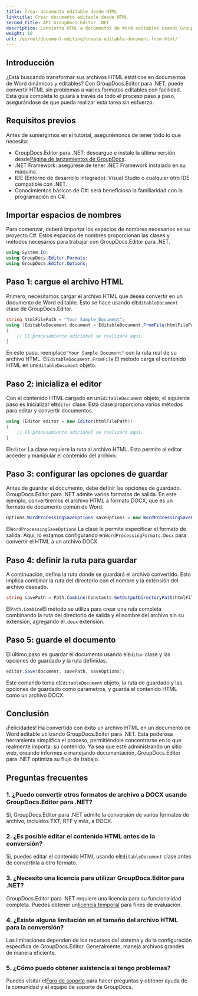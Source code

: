 ```yaml
---
title: Crear documento editable desde HTML
linktitle: Crear documento editable desde HTML
second_title: API GroupDocs.Editor .NET
description: Convierta HTML a documentos de Word editables usando GroupDocs.Editor para .NET con esta guía paso a paso. Perfecto para optimizar su flujo de trabajo de gestión de documentos.
weight: 10
url: /es/net/document-editing/create-editable-document-from-html/
---
```

## Introducción
¿Está buscando transformar sus archivos HTML estáticos en documentos de Word dinámicos y editables? Con GroupDocs.Editor para .NET, puede convertir HTML sin problemas a varios formatos editables con facilidad. Esta guía completa lo guiará a través de todo el proceso paso a paso, asegurándose de que pueda realizar esta tarea sin esfuerzo.
## Requisitos previos
Antes de sumergirnos en el tutorial, asegurémonos de tener todo lo que necesita:
-  GroupDocs.Editor para .NET: descargue e instale la última versión desde[Página de lanzamientos de GroupDocs](https://releases.groupdocs.com/editor/net/).
- .NET Framework: asegúrese de tener .NET Framework instalado en su máquina.
- IDE (Entorno de desarrollo integrado): Visual Studio o cualquier otro IDE compatible con .NET.
- Conocimientos básicos de C#: será beneficiosa la familiaridad con la programación en C#.
## Importar espacios de nombres
Para comenzar, deberá importar los espacios de nombres necesarios en su proyecto C#. Estos espacios de nombres proporcionan las clases y métodos necesarios para trabajar con GroupDocs.Editor para .NET.
```csharp
using System.IO;
using GroupDocs.Editor.Formats;
using GroupDocs.Editor.Options;
```
## Paso 1: cargue el archivo HTML
 Primero, necesitamos cargar el archivo HTML que desea convertir en un documento de Word editable. Esto se hace usando el`EditableDocument` clase de GroupDocs.Editor.

```csharp
string htmlFilePath = "Your Sample Document";
using (EditableDocument document = EditableDocument.FromFile(htmlFilePath, null))
{
    // El procesamiento adicional se realizará aquí.
}
```
 En este paso, reemplace`"Your Sample Document"` con la ruta real de su archivo HTML. El`EditableDocument.FromFile` El método carga el contenido HTML en un`EditableDocument` objeto.
## Paso 2: inicializa el editor
 Con el contenido HTML cargado en un`EditableDocument` objeto, el siguiente paso es inicializar el`Editor` clase. Esta clase proporciona varios métodos para editar y convertir documentos.

```csharp
using (Editor editor = new Editor(htmlFilePath))
{
    // El procesamiento adicional se realizará aquí.
}
```
 El`Editor` La clase requiere la ruta al archivo HTML. Esto permite al editor acceder y manipular el contenido del archivo.
## Paso 3: configurar las opciones de guardar
Antes de guardar el documento, debe definir las opciones de guardado. GroupDocs.Editor para .NET admite varios formatos de salida. En este ejemplo, convertiremos el archivo HTML a formato DOCX, que es un formato de documento común de Word.

```csharp
Options.WordProcessingSaveOptions saveOptions = new WordProcessingSaveOptions(WordProcessingFormats.Docx);
```
 El`WordProcessingSaveOptions` La clase le permite especificar el formato de salida. Aquí, lo estamos configurando en`WordProcessingFormats.Docx` para convertir el HTML a un archivo DOCX.
## Paso 4: definir la ruta para guardar
A continuación, defina la ruta donde se guardará el archivo convertido. Esto implica combinar la ruta del directorio con el nombre y la extensión del archivo deseado.

```csharp
string savePath = Path.Combine(Constants.GetOutputDirectoryPath(htmlFilePath), Path.GetFileNameWithoutExtension(htmlFilePath) + ".docx");
```
 El`Path.Combine`El método se utiliza para crear una ruta completa combinando la ruta del directorio de salida y el nombre del archivo sin su extensión, agregando el`.docx` extensión.
## Paso 5: guarde el documento
 El último paso es guardar el documento usando el`Editor` clase y las opciones de guardado y la ruta definidas.

```csharp
editor.Save(document, savePath, saveOptions);
```
 Este comando toma el`EditableDocument` objeto, la ruta de guardado y las opciones de guardado como parámetros, y guarda el contenido HTML como un archivo DOCX.
## Conclusión
¡Felicidades! Ha convertido con éxito un archivo HTML en un documento de Word editable utilizando GroupDocs.Editor para .NET. Esta poderosa herramienta simplifica el proceso, permitiéndole concentrarse en lo que realmente importa: su contenido. Ya sea que esté administrando un sitio web, creando informes o manejando documentación, GroupDocs.Editor para .NET optimiza su flujo de trabajo.
## Preguntas frecuentes
### 1. ¿Puedo convertir otros formatos de archivo a DOCX usando GroupDocs.Editor para .NET?
Sí, GroupDocs.Editor para .NET admite la conversión de varios formatos de archivo, incluidos TXT, RTF y más, a DOCX.
### 2. ¿Es posible editar el contenido HTML antes de la conversión?
 Sí, puedes editar el contenido HTML usando el`EditableDocument` clase antes de convertirla a otro formato.
### 3. ¿Necesito una licencia para utilizar GroupDocs.Editor para .NET?
 GroupDocs.Editor para .NET requiere una licencia para su funcionalidad completa. Puedes obtener un[licencia temporal](https://purchase.groupdocs.com/temporary-license/) para fines de evaluación.
### 4. ¿Existe alguna limitación en el tamaño del archivo HTML para la conversión?
Las limitaciones dependen de los recursos del sistema y de la configuración específica de GroupDocs.Editor. Generalmente, maneja archivos grandes de manera eficiente.
### 5. ¿Cómo puedo obtener asistencia si tengo problemas?
 Puedes visitar el[Foro de soporte](https://forum.groupdocs.com/c/editor/20) para hacer preguntas y obtener ayuda de la comunidad y el equipo de soporte de GroupDocs.